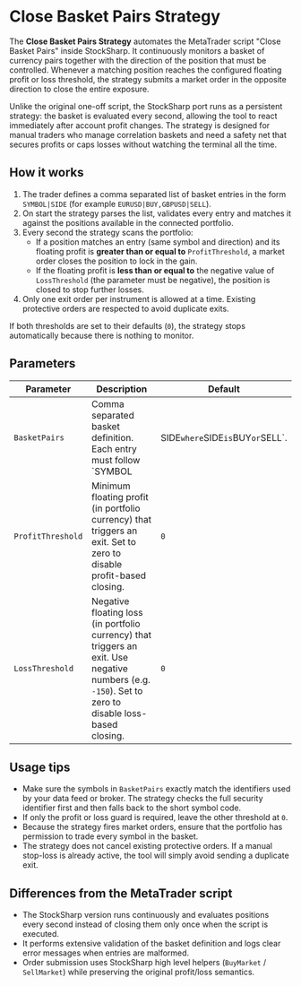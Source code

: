 # Close Basket Pairs Strategy

The **Close Basket Pairs Strategy** automates the MetaTrader script "Close Basket Pairs" inside StockSharp. It continuously monitors a basket of currency pairs together with the direction of the position that must be controlled. Whenever a matching position reaches the configured floating profit or loss threshold, the strategy submits a market order in the opposite direction to close the entire exposure.

Unlike the original one-off script, the StockSharp port runs as a persistent strategy: the basket is evaluated every second, allowing the tool to react immediately after account profit changes. The strategy is designed for manual traders who manage correlation baskets and need a safety net that secures profits or caps losses without watching the terminal all the time.

## How it works

1. The trader defines a comma separated list of basket entries in the form `SYMBOL|SIDE` (for example `EURUSD|BUY,GBPUSD|SELL`).
2. On start the strategy parses the list, validates every entry and matches it against the positions available in the connected portfolio.
3. Every second the strategy scans the portfolio:
   - If a position matches an entry (same symbol and direction) and its floating profit is **greater than or equal to** `ProfitThreshold`, a market order closes the position to lock in the gain.
   - If the floating profit is **less than or equal to** the negative value of `LossThreshold` (the parameter must be negative), the position is closed to stop further losses.
4. Only one exit order per instrument is allowed at a time. Existing protective orders are respected to avoid duplicate exits.

If both thresholds are set to their defaults (`0`), the strategy stops automatically because there is nothing to monitor.

## Parameters

| Parameter | Description | Default |
| --- | --- | --- |
| `BasketPairs` | Comma separated basket definition. Each entry must follow `SYMBOL|SIDE` where `SIDE` is `BUY` or `SELL`. | `EURUSD|BUY,GBPUSD|SELL,USDJPY|BUY` |
| `ProfitThreshold` | Minimum floating profit (in portfolio currency) that triggers an exit. Set to zero to disable profit-based closing. | `0` |
| `LossThreshold` | Negative floating loss (in portfolio currency) that triggers an exit. Use negative numbers (e.g. `-150`). Set to zero to disable loss-based closing. | `0` |

## Usage tips

- Make sure the symbols in `BasketPairs` exactly match the identifiers used by your data feed or broker. The strategy checks the full security identifier first and then falls back to the short symbol code.
- If only the profit or loss guard is required, leave the other threshold at `0`.
- Because the strategy fires market orders, ensure that the portfolio has permission to trade every symbol in the basket.
- The strategy does not cancel existing protective orders. If a manual stop-loss is already active, the tool will simply avoid sending a duplicate exit.

## Differences from the MetaTrader script

- The StockSharp version runs continuously and evaluates positions every second instead of closing them only once when the script is executed.
- It performs extensive validation of the basket definition and logs clear error messages when entries are malformed.
- Order submission uses StockSharp high level helpers (`BuyMarket` / `SellMarket`) while preserving the original profit/loss semantics.
